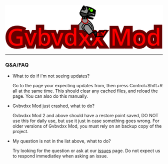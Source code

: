 [![Gvbvdxx Mod Logo](images/logo.png)](https://gvbmod.github.io/)


---

### Q&A/FAQ

* What to do if i'm not seeing updates?
  
  Go to the page your expecting updates from, then press Control+Shift+R all at the same time.
  This should clear any cached files, and reload the page. You can also do this manually.

* Gvbvdxx Mod just crashed, what to do?

  Gvbvdxx Mod 2 and above should have a restore point saved, DO NOT use this for daily use, but use it just in case something goes wrong.
  For older versions of Gvbvdxx Mod, you must rely on an backup copy of the project.

* My question is not in the list above, what to do?

  Try looking for the question or ask at our [issues](https://github.com/gvbmod/gvbmod.github.io/issues) page.
  Do not expect us to respond immediatley when asking an issue.
